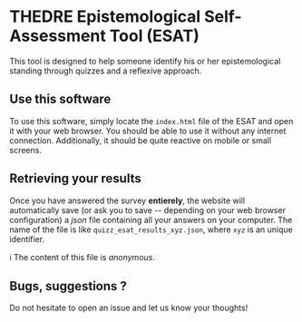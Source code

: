 # THEDRE Epistemological Self-Assessment Tool (ESAT)

This tool is designed to help someone identify his or her epistemological standing through quizzes and a reflexive approach.

## Use this software
To use this software, simply locate the `index.html` file of the ESAT and open it with your web browser. You should be able to use it without any internet connection.
Additionally, it should be quite reactive on mobile or small screens.

## Retrieving your results
Once you have answered the survey **entierely**, the website will automatically save (or ask you to save -- depending on your web browser configuration) a *json* file containing all your answers on your computer. The name of the file is like `quizz_esat_results_xyz.json`, where `xyz` is an unique identifier. 

ℹ️ The content of this file is *anonymous*.

## Bugs, suggestions ?
Do not hesitate to open an issue and let us know your thoughts!